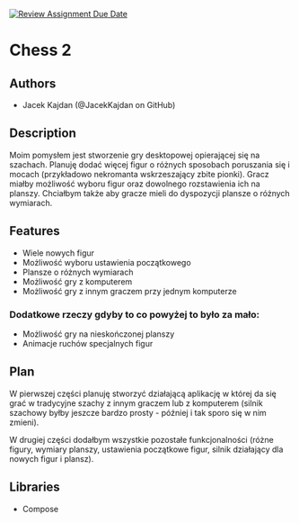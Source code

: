 [![Review Assignment Due Date](https://classroom.github.com/assets/deadline-readme-button-22041afd0340ce965d47ae6ef1cefeee28c7c493a6346c4f15d667ab976d596c.svg)](https://classroom.github.com/a/M0kyOMLZ)
# Chess 2

## Authors
- Jacek Kajdan (@JacekKajdan on GitHub)

## Description
Moim pomysłem jest stworzenie gry desktopowej opierającej się na szachach. Planuję dodać więcej figur o różnych sposobach poruszania się i mocach (przykładowo nekromanta wskrzeszający zbite pionki). Gracz miałby możliwość wyboru figur oraz dowolnego rozstawienia ich na planszy. Chciałbym także aby gracze mieli do dyspozycji plansze o różnych wymiarach.

## Features
- Wiele nowych figur
- Możliwość wyboru ustawienia początkowego
- Plansze o różnych wymiarach
- Możliwość gry z komputerem
- Możliwość gry z innym graczem przy jednym komputerze
### Dodatkowe rzeczy gdyby to co powyżej to było za mało:
- Możliwość gry na nieskończonej planszy
- Animacje ruchów specjalnych figur

## Plan
W pierwszej części planuję stworzyć działającą aplikację w której da się grać w tradycyjne szachy z innym graczem lub z komputerem (silnik szachowy byłby jeszcze bardzo prosty - później i tak sporo się w nim zmieni).

W drugiej części dodałbym wszystkie pozostałe funkcjonalności (różne figury, wymiary planszy, ustawienia początkowe figur, silnik działający dla nowych figur i plansz).

## Libraries
- Compose
